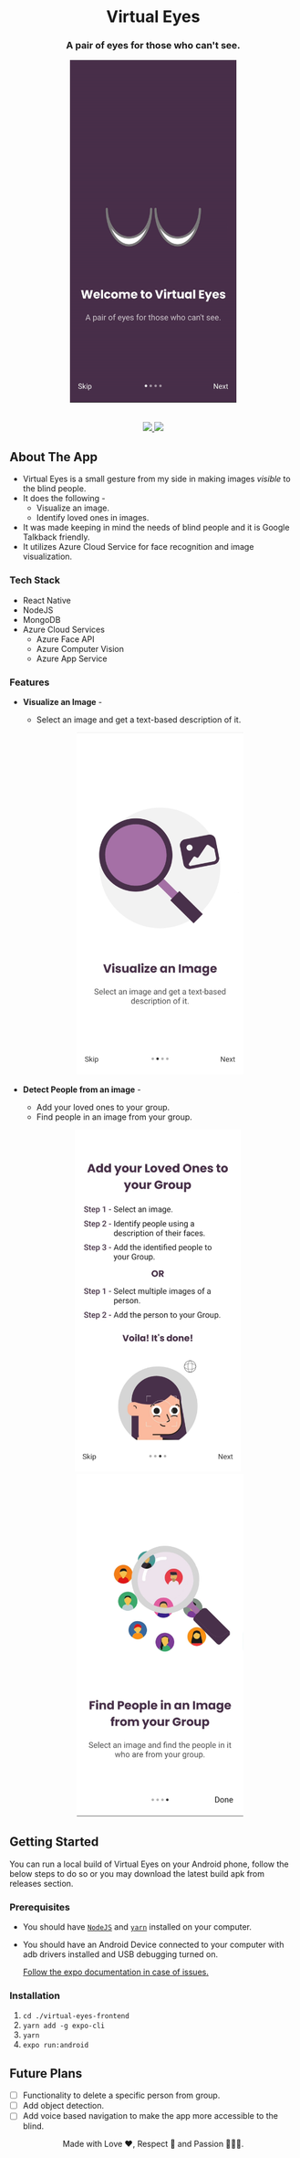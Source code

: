 <h1 align="center">Virtual Eyes</h1>
<h3 align="center">
    A pair of eyes for those who can't see.
</h3>
<div align="center">
    <img src="readmeContent/splash.gif" alt="Logo" height="600">
</div>
&nbsp;

<p align="center">
  <a href="https://github.com/Im-Madhur-Gupta/virtual-eyes-frontend/commits/">
    <img src="https://img.shields.io/github/last-commit/Im-Madhur-Gupta/virtual-eyes-frontend?style=for-the-badge">
  </a>
  <a href="https://github.com/Im-Madhur-Gupta/virtual-eyes-frontend/releases">
    <img src="https://img.shields.io/github/v/release/Im-Madhur-Gupta/virtual-eyes-frontend?style=for-the-badge">
  </a>
</p>

<h2>About The App</h2>

- Virtual Eyes is a small gesture from my side in making images _visible_ to the blind people.
- It does the following -
  - Visualize an image.
  - Identify loved ones in images.
- It was made keeping in mind the needs of blind people and it is Google Talkback friendly.
- It utilizes Azure Cloud Service for face recognition and image visualization.

<h3>Tech Stack</h3>

- React Native
- NodeJS
- MongoDB
- Azure Cloud Services
  - Azure Face API
  - Azure Computer Vision
  - Azure App Service

<h3>Features</h3>

- **Visualize an Image** -

  - Select an image and get a text-based description of it.

  <p align="center">
    <img src="readmeContent/visualize-image.jpg" alt="Logo" height="600">
  </p>

- **Detect People from an image** -

  - Add your loved ones to your group.
  - Find people in an image from your group.

  <p float="left" align="middle">
    <img src="readmeContent/add-people.jpg" alt="Logo" height="600">
    &nbsp;
    <img src="readmeContent/find-people.jpg" alt="Logo" height="600">
  </p>

## Getting Started

You can run a local build of Virtual Eyes on your Android phone, follow the below steps to do so or you may download the latest build apk from releases section.

### Prerequisites

- You should have [`NodeJS`](https://nodejs.org/en/) and [`yarn`](https://yarnpkg.com/) installed on your computer.
- You should have an Android Device connected to your computer with adb drivers installed and USB debugging turned on.

  [Follow the expo documentation in case of issues.](https://docs.expo.dev/get-started/installation/)

### Installation

1. ``` cd ./virtual-eyes-frontend ```
2. ```yarn add -g expo-cli```
3. ```yarn```
4. ```expo run:android```

## Future Plans

- [ ] Functionality to delete a specific person from group.
- [ ] Add object detection.
- [ ] Add voice based navigation to make the app more accessible to the blind.

<p align="center">
Made with Love ❤️, Respect 🙏 and Passion 👨🏽‍💻.
<p>
